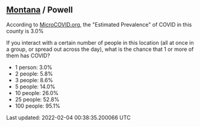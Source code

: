 
## [Montana](/united-states/montana) / Powell

According to [MicroCOVID.org](http://microcovid.org),
the "Estimated Prevalence" of COVID in this county is 3.0%

If you interact with a certain number of people in this location
(all at once in a group, or spread out across the day), what is the chance that
1 or more of them has COVID?

- 1 person: 3.0%
- 2 people: 5.8%
- 3 people: 8.6%
- 5 people: 14.0%
- 10 people: 26.0%
- 25 people: 52.8%
- 100 people: 95.1%

Last updated: 2022-02-04 00:38:35.200066 UTC
